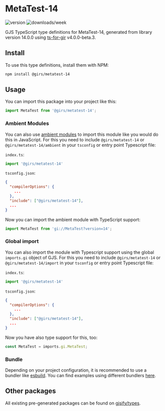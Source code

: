 
# MetaTest-14

![version](https://img.shields.io/npm/v/@girs/metatest-14)
![downloads/week](https://img.shields.io/npm/dw/@girs/metatest-14)


GJS TypeScript type definitions for MetaTest-14, generated from library version 14.0.0 using [ts-for-gir](https://github.com/gjsify/ts-for-gir) v4.0.0-beta.3.


## Install

To use this type definitions, install them with NPM:
```bash
npm install @girs/metatest-14
```

## Usage

You can import this package into your project like this:
```ts
import MetaTest from '@girs/metatest-14';
```

### Ambient Modules

You can also use [ambient modules](https://github.com/gjsify/ts-for-gir/tree/main/packages/cli#ambient-modules) to import this module like you would do this in JavaScript.
For this you need to include `@girs/metatest-14` or `@girs/metatest-14/ambient` in your `tsconfig` or entry point Typescript file:

`index.ts`:
```ts
import '@girs/metatest-14'
```

`tsconfig.json`:
```json
{
  "compilerOptions": {
    ...
  },
  "include": ["@girs/metatest-14"],
  ...
}
```

Now you can import the ambient module with TypeScript support: 

```ts
import MetaTest from 'gi://MetaTest?version=14';
```

### Global import

You can also import the module with Typescript support using the global `imports.gi` object of GJS.
For this you need to include `@girs/metatest-14` or `@girs/metatest-14/import` in your `tsconfig` or entry point Typescript file:

`index.ts`:
```ts
import '@girs/metatest-14'
```

`tsconfig.json`:
```json
{
  "compilerOptions": {
    ...
  },
  "include": ["@girs/metatest-14"],
  ...
}
```

Now you have also type support for this, too:

```ts
const MetaTest = imports.gi.MetaTest;
```

### Bundle

Depending on your project configuration, it is recommended to use a bundler like [esbuild](https://esbuild.github.io/). You can find examples using different bundlers [here](https://github.com/gjsify/ts-for-gir/tree/main/examples).

## Other packages

All existing pre-generated packages can be found on [gjsify/types](https://github.com/gjsify/types).

